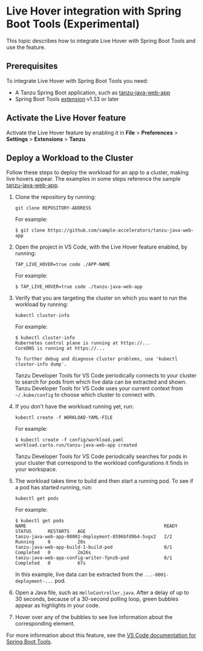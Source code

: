 # Live Hover integration with Spring Boot Tools (Experimental)

This topic describes how to integrate Live Hover with Spring Boot Tools and use the feature.


## <a id="prerequisites"></a> Prerequisites

To integrate Live Hover with Spring Boot Tools you need:

- A Tanzu Spring Boot application, such as [tanzu-java-web-app](https://github.com/sample-accelerators/tanzu-java-web-app)
- Spring Boot Tools [extension](https://marketplace.visualstudio.com/items?itemName=Pivotal.vscode-spring-boot) v1.33 or later

## <a id="activate-feature"></a> Activate the Live Hover feature

Activate the Live Hover feature by enabling it in **File** > **Preferences** > **Settings** > **Extensions** > **Tanzu**.

## <a id="deploy-workload"></a> Deploy a Workload to the Cluster

Follow these steps to deploy the workload for an app to a cluster, making live hovers appear.
The examples in some steps reference the sample
[tanzu-java-web-app](https://github.com/sample-accelerators/tanzu-java-web-app).

1. Clone the repository by running:

    ```console
    git clone REPOSITORY-ADDRESS
    ```

    For example:

    ```console
    $ git clone https://github.com/sample-accelerators/tanzu-java-web-app
    ```

1. Open the project in VS Code, with the Live Hover feature enabled, by running:

    ```console
    TAP_LIVE_HOVER=true code ./APP-NAME
    ```

    For example:

    ```console
    $ TAP_LIVE_HOVER=true code ./tanzu-java-web-app
    ```

1. Verify that you are targeting the cluster on which you want to run the workload by running:

    ```console
    kubectl cluster-info
    ```

    For example:

    ```console
    $ kubectl cluster-info
    Kubernetes control plane is running at https://...
    CoreDNS is running at https://...

    To further debug and diagnose cluster problems, use 'kubectl cluster-info dump'.
    ```

    Tanzu Developer Tools for VS Code periodically connects to your cluster to search for pods from
    which live data can be extracted and shown.
    Tanzu Developer Tools for VS Code uses your current context from `~/.kube/config` to choose
    which cluster to connect with.

1. If you don't have the workload running yet, run:

    ```console
    kubectl create -f WORKLOAD-YAML-FILE
    ```

    For example:

    ```console
    $ kubectl create -f config/workload.yaml
    workload.carto.run/tanzu-java-web-app created
    ```

    Tanzu Developer Tools for VS Code periodically searches for pods in your cluster that correspond
    to the workload configurations it finds in your workspace.

1. The workload takes time to build and then start a running pod. To see if a pod has started
running, run:

    ```console
    kubectl get pods
    ```

    For example:

    ```console
    $ kubectl get pods
    NAME                                                   READY   STATUS      RESTARTS   AGE
    tanzu-java-web-app-00001-deployment-8596bfd9b4-5vgx2   2/2     Running     0          20s
    tanzu-java-web-app-build-1-build-pod                   0/1     Completed   0          2m26s
    tanzu-java-web-app-config-writer-fpnzb-pod             0/1     Completed   0          67s
    ```

    In this example, live data can be extracted from the `...-0001-deployment-...` pod.

1. Open a Java file, such as `HelloController.java`.
After a delay of up to 30 seconds, because of a 30-second polling loop, green bubbles appear as
highlights in your code.

1. Hover over any of the bubbles to see live information about the corresponding element.

For more information about this feature, see the
[VS Code documentation for Spring Boot Tools](https://marketplace.visualstudio.com/items?itemName=Pivotal.vscode-spring-boot).

